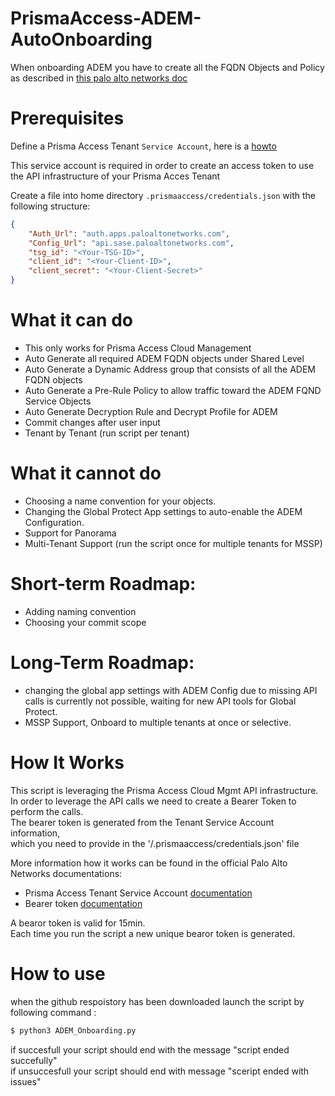 # PrismaAccess-ADEM-AutoOnboarding
When onboarding ADEM you have to create all the FQDN Objects and Policy as described in [this palo alto networks doc](https://docs.paloaltonetworks.com/autonomous-dem/autonomous-dem-admin/get-started-with-adem/enable-adem-for-mobile-users/enable-adem-in-cloud-managed-pa-mu#enable-autonomous-dem-in-cloud-managed-prisma-access)

# Prerequisites

Define a Prisma Access Tenant `Service Account`, here is a [howto](https://docs.paloaltonetworks.com/common-services/identity-and-access-access-management/manage-identity-and-access/add-service-accounts)

This service account is required in order to create an access token to use the API infrastructure of your Prisma Acces Tenant

Create a file into home directory `.prismaaccess/credentials.json` with the following structure:

```json
{
    "Auth_Url": "auth.apps.paloaltonetworks.com",
    "Config_Url": "api.sase.paloaltonetworks.com",
    "tsg_id": "<Your-TSG-ID>",
    "client_id": "<Your-Client-ID>",
    "client_secret": "<Your-Client-Secret>"
}
```

# What it can do

- This only works for Prisma Access Cloud Management
- Auto Generate all required ADEM FQDN objects under Shared Level
- Auto Generate a Dynamic Address group that consists of all the ADEM FQDN objects
- Auto Generate a Pre-Rule Policy to allow traffic toward the ADEM FQND Service Objects
- Auto Generate Decryption Rule and Decrypt Profile for ADEM
- Commit changes after user input
- Tenant by Tenant (run script per tenant)

# What it cannot do

- Choosing a name convention for your objects.
- Changing the Global Protect App settings to auto-enable the ADEM Configuration.
- Support for Panorama
- Multi-Tenant Support (run the script once for multiple tenants for MSSP)

# Short-term Roadmap:

- Adding naming convention
- Choosing your commit scope

# Long-Term Roadmap:

- changing the global app settings with ADEM Config 
due to missing API calls is currently not possible, waiting for new API tools for Global Protect.
- MSSP Support, Onboard to multiple tenants at once or selective. 

# How It Works
This script is leveraging the Prisma Access Cloud Mgmt API infrastructure.<br>
In order to leverage the API calls we need to create a Bearer Token to perform the calls.<br>
The bearer token is generated from the Tenant Service Account information,<br>which you need to provide in the '/.prismaaccess/credentials.json' file<br>

More information how it works can be found in the official Palo Alto Networks documentations:
- Prisma Access Tenant Service Account [documentation](https://pan.dev/sase/docs/getstarted/)
- Bearer token [documentation](https://pan.dev/sase/docs/access-tokens/)

A bearor token is valid for 15min.<br>
Each time you run the script a new unique bearor token is generated.<br>

# How to use
when the github respoistory has been downloaded launch the script by following command :
```bash
$ python3 ADEM_Onboarding.py
```
if succesfull your script should end with the message "script ended succefully"<br>
if unsuccesfull your script should end with message "sceript ended with issues"
